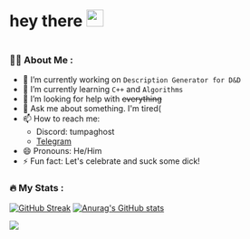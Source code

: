 <h1>
  hey there
  <img src="https://media.giphy.com/media/hvRJCLFzcasrR4ia7z/giphy.gif" width="30px"/>
</h1>
<img src="https://komarev.com/ghpvc/?username=Tumpa-Prizrak&style=flat-square&color=blue" alt="" align="center"/>

### :woman_technologist: About Me :
- 🔭 I’m currently working on `Description Generator for D&D`
- 🌱 I’m currently learning `C++` and `Algorithms`
- 🤔 I’m looking for help with ~~everything~~
- 💬 Ask me about something. I'm tired(
- 📫 How to reach me:
  - Discord:  tumpaghost
  - [Telegram](https://t.me/TumpaPr)
- 😄 Pronouns: He/Him
- ⚡ Fun fact: Let's celebrate and suck some dick!

### :fire: My Stats :
[![GitHub Streak](https://streak-stats.demolab.com?user=Tumpa-Prizrak&theme=vue-dark&border_radius=1&locale=ru&date_format=j%20M%5B%20Y%5D&mode=daily&type=png)](https://git.io/streak-stats)
[![Anurag's GitHub stats](https://github-readme-stats.vercel.app/api?username=Tumpa-Prizrak)](https://github.com/anuraghazra/github-readme-stats)

<a href="https://wakatime.com"><img src="https://wakatime.com/share/@Andrew_K9/a0ec1e55-1a18-4614-a38e-38305c4afc03.png" /></a>
